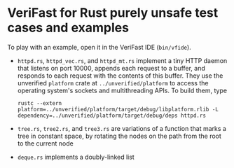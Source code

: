 VeriFast for Rust purely unsafe test cases and examples
=======================================================

To play with an example, open it in the VeriFast IDE (`bin/vfide`).

- `httpd.rs`, `httpd_vec.rs`, and `httpd_mt.rs` implement a tiny HTTP daemon that listens on port 10000, appends each request to a buffer, and responds to each request with the contents of this buffer. They use the unverified `platform` crate at `../unverified/platform` to access the operating system's sockets and multithreading APIs. To build them, type

      rustc --extern platform=../unverified/platform/target/debug/libplatform.rlib -L dependency=../unverified/platform/target/debug/deps httpd.rs

- `tree.rs`, `tree2.rs`, and `tree3.rs` are variations of a function that marks a tree in constant space, by rotating the nodes on the path from the root to the current node
- `deque.rs` implements a doubly-linked list